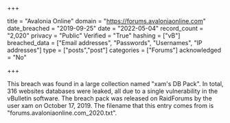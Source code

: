 +++

title = "Avalonia Online"
domain = "https://forums.avaloniaonline.com"
date_breached = "2019-09-25"
date = "2022-05-04"
record_count = "2,020"
privacy = "Public"
Verified = "True"
hashing = ["vB"]
breached_data = ["Email addresses", "Passwords", "Usernames", "IP addresses"]
type = ["posts","post"]
categories = ["Forums"]
acknowledged = "No"


+++


This breach was found in a large collection named "xam's DB Pack". In total, 316 websites databases were leaked, all due to a single vulnerability in the vBulletin software. The breach pack was released on RaidForums by the user xam on October 17, 2019. The filename that this entry comes from is "forums.avaloniaonline.com_2020.txt".


